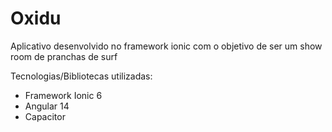# Oxidu
Aplicativo desenvolvido no framework ionic com o objetivo de ser um show room de pranchas de surf

Tecnologias/Bibliotecas utilizadas:

* Framework Ionic 6
* Angular 14
* Capacitor
